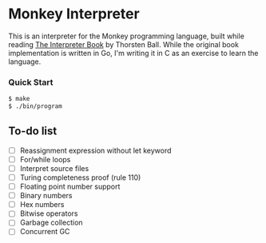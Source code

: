 # Monkey Interpreter

This is an interpreter for the Monkey programming language, built while reading
[The Interpreter Book](https://interpreterbook.com) by Thorsten Ball.
While the original book implementation is written in Go, I'm writing it in C as
an exercise to learn the language.

### Quick Start

```sh
$ make
$ ./bin/program
```

## To-do list
- [ ] Reassignment expression without let keyword
- [ ] For/while loops
- [ ] Interpret source files
- [ ] Turing completeness proof (rule 110)
- [ ] Floating point number support
- [ ] Binary numbers
- [ ] Hex numbers
- [ ] Bitwise operators
- [ ] Garbage collection
- [ ] Concurrent GC
